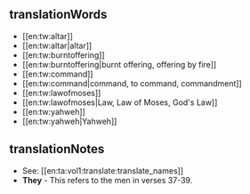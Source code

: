 ## translationWords

* [[en:tw:altar]]
* [[en:tw:altar|altar]]
* [[en:tw:burntoffering]]
* [[en:tw:burntoffering|burnt offering, offering by fire]]
* [[en:tw:command]]
* [[en:tw:command|command, to command, commandment]]
* [[en:tw:lawofmoses]]
* [[en:tw:lawofmoses|Law, Law of Moses, God's Law]]
* [[en:tw:yahweh]]
* [[en:tw:yahweh|Yahweh]]

## translationNotes

* See: [[en:ta:vol1:translate:translate_names]]
* **They** - This refers to the men in verses 37-39.
